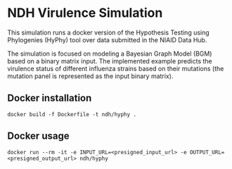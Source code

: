 # NDH Virulence Simulation

This simulation runs a docker version of the Hypothesis Testing using Phylogenies (HyPhy) tool over data submitted in the NIAID Data Hub.

The simulation is focused on modeling a Bayesian Graph Model (BGM) based on a binary matrix input. The implemented example predicts the virulence status of different influenza strains based on their mutations (the mutation panel is represented as the input binary matrix).

## Docker installation
```
docker build -f Dockerfile -t ndh/hyphy .
```

## Docker usage
```
docker run --rm -it -e INPUT_URL=<presigned_input_url> -e OUTPUT_URL=<presigned_output_url> ndh/hyphy
```
